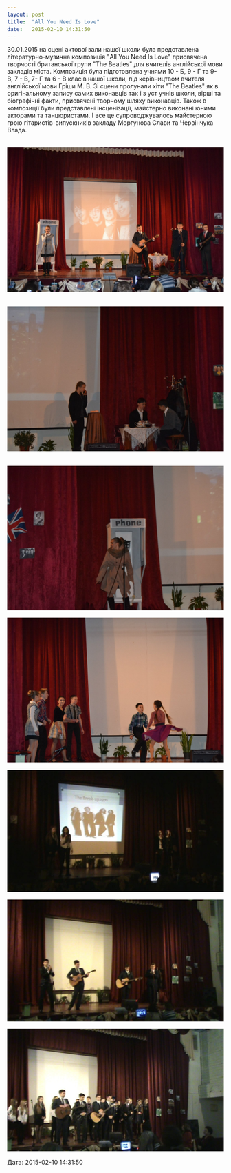```yaml
---
layout: post
title:  "All You Need Is Love"
date:   2015-02-10 14:31:50
---
```

30.01.2015 на сцені актової зали нашої школи була представлена літературно-музична композиція "All You Need Is Love" присвячена творчості британської групи "The Beatles" для вчителів англійської мови закладів міста. Композиція була підготовлена учнями 10 - Б, 9 - Г та 9- В, 7 - В, 7- Г та 6 - В класів нашої школи, під керівництвом вчителя англійської мови Гріши М. В. Зі сцени пролунали хіти "The Beatles" як в оригінальному запису самих виконавців так і з уст учнів школи, вірші та біографічні факти, присвячені творчому шляху виконавців. Також в композиції були представлені інсценізації, майстерно виконані юними акторами та танцюристами. І все це супроводжувалось майстерною грою гітаристів-випускників закладу Моргунова Слави та Червінчука Влада.

 ![](/assets/tiger-1423571175.jpg)

 ![](/assets/tiger-1423571243.jpg)

 ![](/assets/tiger-1423571286.jpg)

![](/assets/tiger-1423571320.jpg)

![](/assets/tiger-1423571354.jpg)

![](/assets/tiger-1423571387.jpg)

![](/assets/tiger-1423571415.jpg)  

  
Дата: 2015-02-10 14:31:50